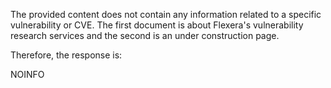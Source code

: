 The provided content does not contain any information related to a specific vulnerability or CVE. The first document is about Flexera's vulnerability research services and the second is an under construction page.

Therefore, the response is:

NOINFO
